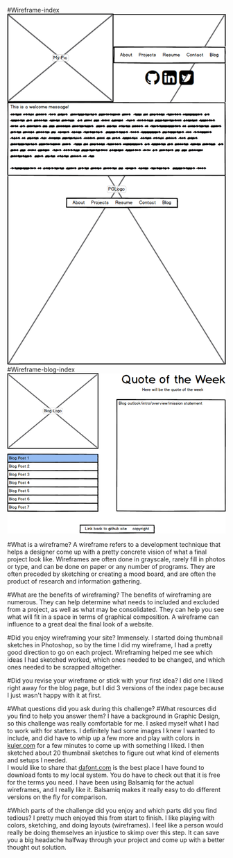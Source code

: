 #Wireframe-index
![github-wireframe](imgs/wireframe-index.png)
#Wireframe-blog-index
![blog-wireframe](imgs/wireframe-blog-index.png)

#What is a wireframe?
A wireframe refers to a development technique that helps 
a designer come up with a pretty concrete vision of what 
a final project look like. Wireframes are often done in 
grayscale, rarely fill in photos or type, and can be done
on paper or any number of programs. They are often 
preceded by sketching or creating a mood board, and are 
often the product of research and information gathering. 

#What are the benefits of wireframing?
The benefits of wireframing are numerous. They can help
determine what needs to included and excluded from a 
project, as well as what may be consolidated. They can
help you see what will fit in a space in terms of 
graphical composition. A wireframe can influence to 
a great deal the final look of a website. 

#Did you enjoy wireframing your site?
Immensely. I started doing thumbnail sketches in
Photoshop, so by the time I did my wireframe, I had a
pretty good direction to go on each project. Wireframing
helped me see which ideas I had sketched worked,
which ones needed to be changed, and which ones 
needed to be scrapped altogether. 

#Did you revise your wireframe or stick with your first idea?
I did one I liked right away for the blog page, but I did
3 versions of the index page because I just wasn't
happy with it at first. 

#What questions did you ask during this challenge? 
#What resources did you find to help you answer them?
I have a background in Graphic Design, so this challenge
was really comfortable for me. 
I asked myself what I had to work with for starters. I
definitely had some images I knew I wanted to include,
and did have to whip up a few more and play with colors
in [kuler.com](http://kuler.com/ "Awesome for picking colors")
for a few minutes to come up with something I liked. 
I then sketched about 20 thumbnail sketches to figure
out what kind of elements and setups I needed.  
I would like to share that 
[dafont.com](http://dafont.com/ "Free Fonts!") is the
best place I have found to download fonts to my local
system. You do have to check out that it is free for 
the terms you need. 
I have been using Balsamiq for the actual wireframes, and
I really like it. Balsamiq makes it really easy to do
different versions on the fly for comparison. 

#Which parts of the challenge did you enjoy and which parts did you find tedious?
I pretty much enjoyed this from start to finish. I 
like playing with colors, sketching, and doing layouts
(wireframes). I feel like a person would really be
doing themselves an injustice to skimp over
this step. It can save you a big headache halfway
through your project and come up with a better
thought out solution. 

